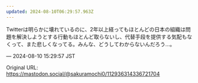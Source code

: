 ```yaml
---
updated: 2024-08-10T06:29:57.963Z
---
```


<p>Twitterは明らかに壊れているのに、2年以上経ってもほとんどの日本の組織は問題を解決しようとする行動もほとんど取らないし、代替手段を提供する気配もなくって、また悲しくなってる。みんな、どうしてわからないんだろう…。</p>

&mdash; 2024-08-10 15:29:57 JST

Original URL: https://mastodon.social/@sakuramochi0/112936314336721704

